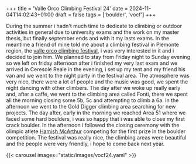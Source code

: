 +++
title = 'Valle Orco Climbing Festival 24'
date = 2024-11-04T14:02:43+01:00
draft = false
tags = ['boulder', 'vocf']
+++

During the summer i hadn't much time to dedicate to climbing or outdoor activities in general due to university exams and the work on my master thesis, but finally september ends and with it my lasts exams.
In the meantime a friend of mine told me about a climbing festival in Piemonte region, the [valle orco climbing festival](https://valleorcoclimbingfestival.com/), i was very interested in it and i decided to join him. We planned to stay from Friday night to Sunday evening so we left on friday afternoon after i finished my very last exam and we arrived in Ceresole Reale in the evening, i set up my tent and my friend his van and we went to the night party in the festival area. The atmosphere was very nice, there were a lot of people and the music was good, we spent the night dancing with other climbers. The day after we woke up really early and, after a caffe, we went to the climbing area called Fonti, there we spent all the morning closing some 5b, 5c and attempting to climb a 6a. In the afternoon we went to the Gold Digger climbing area searching for new projects. The day after, early in the morning we reached Area 51 where we faced some hard boulders, i was so happy that i was able to close my first crack boulder.
In the afternoon i followed the closing ceremony with the olimpic atlete [Hamish McArthur](https://www.instagram.com/hamish_mcarthur/) competing for the first prize in the boulder competition.
The festival was really nice, the climbing areas were beautiful and the people were very friendly, i hope to come back next year.

{{< carousel images="static/images/vocf24.yaml" >}}
